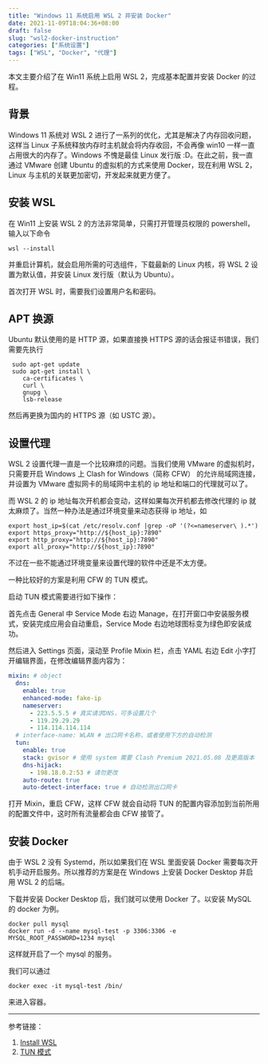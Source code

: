 ```yaml
---
title: "Windows 11 系统启用 WSL 2 并安装 Docker"
date: 2021-11-09T18:04:36+08:00
draft: false
slug: "wsl2-docker-instruction"
categories: ["系统设置"]
tags: ["WSL", "Docker", "代理"]
---
```


本文主要介绍了在 Win11 系统上启用 WSL 2，完成基本配置并安装 Docker 的过程。

<!--more-->

## 背景

Windows 11 系统对 WSL 2 进行了一系列的优化，尤其是解决了内存回收问题，这样当 Linux 子系统释放内存时主机就会将内存收回，不会再像 win10 一样一直占用很大的内存了。Windows 不愧是最佳 Linux 发行版 :D。在此之前，我一直通过 VMware 创建 Ubuntu 的虚拟机的方式来使用 Docker，现在利用 WSL 2，Linux 与主机的关联更加密切，开发起来就更方便了。

## 安装 WSL

在 Win11 上安装 WSL 2 的方法非常简单，只需打开管理员权限的 powershell，输入以下命令

```
wsl --install
```

并重启计算机，就会启用所需的可选组件，下载最新的 Linux 内核，将 WSL 2 设置为默认值，并安装 Linux 发行版（默认为 Ubuntu）。

首次打开 WSL 时，需要我们设置用户名和密码。

## APT 换源

Ubuntu 默认使用的是 HTTP 源，如果直接换 HTTPS 源的话会报证书错误，我们需要先执行

```
 sudo apt-get update
 sudo apt-get install \
    ca-certificates \
    curl \
    gnupg \
    lsb-release
```

然后再更换为国内的 HTTPS 源（如 USTC 源）。

## 设置代理

WSL 2 设置代理一直是一个比较麻烦的问题。当我们使用 VMware 的虚拟机时，只需要开启 Windows 上 Clash for Windows（简称 CFW） 的允许局域网连接，并设置为 VMware 虚拟网卡的局域网中主机的 ip 地址和端口的代理就可以了。

而 WSL 2 的 ip 地址每次开机都会变动，这样如果每次开机都去修改代理的 ip 就太麻烦了。当然一种办法是通过环境变量来动态获得 ip 地址，如

```
export host_ip=$(cat /etc/resolv.conf |grep -oP '(?<=nameserver\ ).*')
export https_proxy="http://${host_ip}:7890"
export http_proxy="http://${host_ip}:7890"
export all_proxy="http://${host_ip}:7890"
```

不过在一些不能通过环境变量来设置代理的软件中还是不太方便。

一种比较好的方案是利用 CFW 的 TUN 模式。

启动 TUN 模式需要进行如下操作：

首先点击 General 中 Service Mode 右边 Manage，在打开窗口中安装服务模式，安装完成应用会自动重启，Service Mode 右边地球图标变为绿色即安装成功。

然后进入 Settings 页面，滚动至 Profile Mixin 栏，点击 YAML 右边 Edit 小字打开编辑界面，在修改编辑界面内容为：

```yaml
mixin: # object
  dns:
    enable: true
    enhanced-mode: fake-ip
    nameserver:
      - 223.5.5.5 # 真实请求DNS，可多设置几个
      - 119.29.29.29
      - 114.114.114.114
  # interface-name: WLAN # 出口网卡名称，或者使用下方的自动检测
  tun:
    enable: true
    stack: gvisor # 使用 system 需要 Clash Premium 2021.05.08 及更高版本
    dns-hijack:
      - 198.18.0.2:53 # 请勿更改
    auto-route: true
    auto-detect-interface: true # 自动检测出口网卡
```

打开 Mixin，重启 CFW，这样 CFW 就会自动将 TUN 的配置内容添加到当前所用的配置文件中，这时所有流量都会由 CFW 接管了。

## 安装 Docker

由于 WSL 2 没有 Systemd，所以如果我们在 WSL 里面安装 Docker 需要每次开机手动开启服务。所以推荐的方案是在 Windows 上安装 Docker Desktop 并启用 WSL 2 的后端。

下载并安装 Docker Desktop 后，我们就可以使用 Docker 了。以安装 MySQL 的 docker 为例。

```
docker pull mysql
docker run -d --name mysql-test -p 3306:3306 -e MYSQL_ROOT_PASSWORD=1234 mysql
```

这样就开启了一个 mysql 的服务。

我们可以通过

```
docker exec -it mysql-test /bin/
```

来进入容器。

---

参考链接：

1. [Install WSL](https://docs.microsoft.com/en-us/windows/wsl/install)
2. [TUN 模式](https://docs.cfw.lbyczf.com/contents/tun.html)
